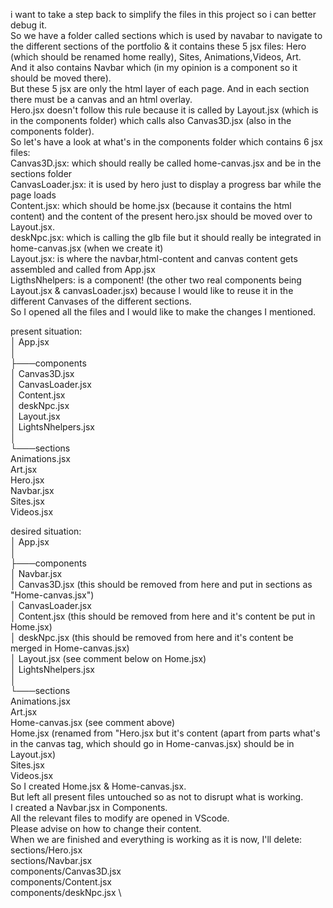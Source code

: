 i want to take a step back to simplify the files in this project so i can better debug it. \
So we have a folder called sections which is used by navabar to navigate to the different sections of the portfolio & it contains these 5 jsx files: Hero (which should be renamed home really), Sites, Animations,Videos, Art. \
And it also contains Navbar which (in my opinion is a component so it should be moved there). \
But these 5 jsx are only the html layer of each page. And in each section there must be a canvas and an html overlay. \
Hero.jsx doesn't follow this rule because it is called by Layout.jsx (which is in the components folder) which calls also Canvas3D.jsx (also in the components folder). \
So let's have a look at what's in the components folder which contains 6 jsx files: \
Canvas3D.jsx: which should really be called home-canvas.jsx and be in the sections folder \
CanvasLoader.jsx: it is used by hero just to display a progress bar while the page loads \
Content.jsx: which should be home.jsx (because it contains the html content) and the content of the present hero.jsx should be moved over to Layout.jsx. \
deskNpc.jsx: which is calling the glb file but it should really be integrated in home-canvas.jsx (when we create it) \
Layout.jsx: is where the navbar,html-content and canvas content gets assembled and called from App.jsx \
LigthsNhelpers: is a component! (the other two real components being Layout.jsx & canvasLoader.jsx) because I would like to reuse it in the different Canvases of the different sections. \
So I opened all the files and I would like to make the changes I mentioned.

present situation: \
│   App.jsx \
│ \
├───components \
│       Canvas3D.jsx \
│       CanvasLoader.jsx \
│       Content.jsx \
│       deskNpc.jsx \
│       Layout.jsx \
│       LightsNhelpers.jsx \
│ \
└───sections \
        Animations.jsx \
        Art.jsx \
        Hero.jsx \
        Navbar.jsx \
        Sites.jsx \
        Videos.jsx

desired situation: \
│   App.jsx \
│ \
├───components \
│       Navbar.jsx \
│       Canvas3D.jsx (this should be removed from here and put in sections as "Home-canvas.jsx") \
│       CanvasLoader.jsx \
│       Content.jsx (this should be removed from here and it's content be put in Home.jsx) \
│       deskNpc.jsx (this should be removed from here and it's content be merged in Home-canvas.jsx) \
│       Layout.jsx (see comment below on Home.jsx) \
│       LightsNhelpers.jsx \
│ \
└───sections \
        Animations.jsx \
        Art.jsx \
		Home-canvas.jsx (see comment above) \
        Home.jsx (renamed from "Hero.jsx but it's content (apart from parts what's in the canvas tag, which should go in Home-canvas.jsx) should be in Layout.jsx) \
        Sites.jsx \
        Videos.jsx \
So I created Home.jsx & Home-canvas.jsx. \
But left all present files untouched so as not to disrupt what is working. \
I created a Navbar.jsx in Components. \
All the relevant files to modify are opened in VScode. \
Please advise on how to change their content. \
When we are finished and everything is working as it is now, I'll delete: \
sections/Hero.jsx \
sections/Navbar.jsx \
components/Canvas3D.jsx \
components/Content.jsx \
components/deskNpc.jsx \